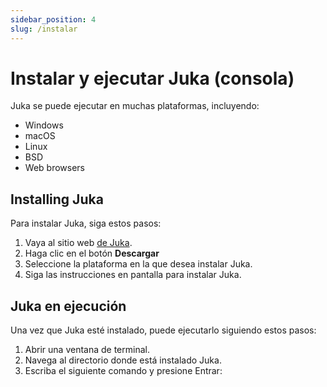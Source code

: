 ```yaml
---
sidebar_position: 4
slug: /instalar
---
```


# Instalar y ejecutar Juka (consola)

Juka se puede ejecutar en muchas plataformas, incluyendo:

* Windows
* macOS
* Linux
* BSD
* Web browsers

## Installing Juka

Para instalar Juka, siga estos pasos:

1. Vaya al sitio web [de Juka](https://jukalang.com/).
2. Haga clic en el botón **Descargar**
3. Seleccione la plataforma en la que desea instalar Juka.
4. Siga las instrucciones en pantalla para instalar Juka.

## Juka en ejecución

Una vez que Juka esté instalado, puede ejecutarlo siguiendo estos pasos:

1. Abrir una ventana de terminal.
2. Navega al directorio donde está instalado Juka.
3. Escriba el siguiente comando y presione Entrar:
